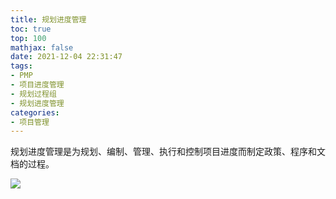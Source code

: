 ```yaml
---
title: 规划进度管理
toc: true
top: 100
mathjax: false
date: 2021-12-04 22:31:47
tags:
- PMP
- 项目进度管理
- 规划过程组
- 规划进度管理
categories:
- 项目管理
---
```

规划进度管理是为规划、编制、管理、执行和控制项目进度而制定政策、程序和文档的过程。


<img src="https://ddabb.github.io/photos/pmpimages/数据流向图/6.1规划进度管理.png"/>  
